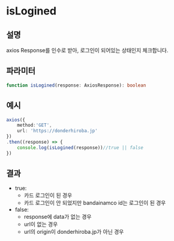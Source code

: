 # isLogined

## 설명
axios Response를 인수로 받아, 로그인이 되어있는 상태인지 체크합니다.

## 파라미터
```ts
function isLogined(response: AxiosResponse): boolean
```
## 예시
```ts
axios({
    method:'GET',
    url: 'https://donderhiroba.jp'
})
.then((response) => {
    console.log(isLogined(response))//true || false
})
```
## 결과
- true: 
    + 카드 로그인이 된 경우
    + 카드 로그인이 안 되었지만 bandainamco id는 로그인이 된 경우
- false: 
    + response에 data가 없는 경우
    + url이 없는 경우
    + url의 origin이 donderhiroba.jp가 아닌 경우

